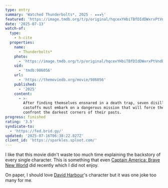 ```yaml
---
type: entry
summary: 'Watched Thunderbolts*, 2025 - ★★★½'
featured: 'https://image.tmdb.org/t/p/original/hqcexYHbiTBfDIdDWxrxPtVndBX.jpg'
date: '2025-07-13'
watch-of:
  type:
    - h-cite
  properties:
    name:
      - Thunderbolts*
    photo:
      - 'https://image.tmdb.org/t/p/original/hqcexYHbiTBfDIdDWxrxPtVndBX.jpg'
    uid:
      - 'tmdb:986056'
    url:
      - 'https://themoviedb.org/movie/986056'
    published:
      - '2025'
    content:
      - >-
        After finding themselves ensnared in a death trap, seven disillusioned
        castoffs must embark on a dangerous mission that will force them to
        confront the darkest corners of their pasts.
progress: finished
rating: '3.5'
syndicate-to:
  - 'https://fed.brid.gy/'
updated: '2025-07-16T06:38:22.827Z'
client_id: 'https://sparkles.sploot.com/'
---
```

I like that this movie didn't waste too much time explaining the backstory of every single character. This is something that even [Captain America: Brave New World](/watched/1746768179-captain-america-brave-new-world-2025/) did recently which I did not enjoy.

On paper, I should love [David Harbour](https://themoviedb.org/person/35029)'s character but it was one joke too many for me.
